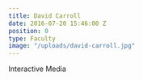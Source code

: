 ```yaml
---
title: David Carroll
date: 2016-07-20 15:46:00 Z
position: 0
type: Faculty
image: "/uploads/david-carroll.jpg"
---
```


Interactive Media
